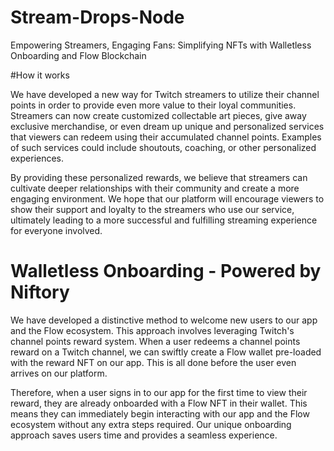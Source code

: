 # Stream-Drops-Node
Empowering Streamers, Engaging Fans: Simplifying NFTs with Walletless Onboarding and Flow Blockchain

#How it works

We have developed a new way for Twitch streamers to utilize their channel points in order to provide even more value to their loyal communities. Streamers can now create customized collectable art pieces, give away exclusive merchandise, or even dream up unique and personalized services that viewers can redeem using their accumulated channel points. Examples of such services could include shoutouts, coaching, or other personalized experiences.

By providing these personalized rewards, we believe that streamers can cultivate deeper relationships with their community and create a more engaging environment. We hope that our platform will encourage viewers to show their support and loyalty to the streamers who use our service, ultimately leading to a more successful and fulfilling streaming experience for everyone involved.

# Walletless Onboarding - Powered by Niftory
We have developed a distinctive method to welcome new users to our app and the Flow ecosystem. This approach involves leveraging Twitch's channel points reward system. When a user redeems a channel points reward on a Twitch channel, we can swiftly create a Flow wallet pre-loaded with the reward NFT on our app. This is all done before the user even arrives on our platform.

Therefore, when a user signs in to our app for the first time to view their reward, they are already onboarded with a Flow NFT in their wallet. This means they can immediately begin interacting with our app and the Flow ecosystem without any extra steps required. Our unique onboarding approach saves users time and provides a seamless experience.

